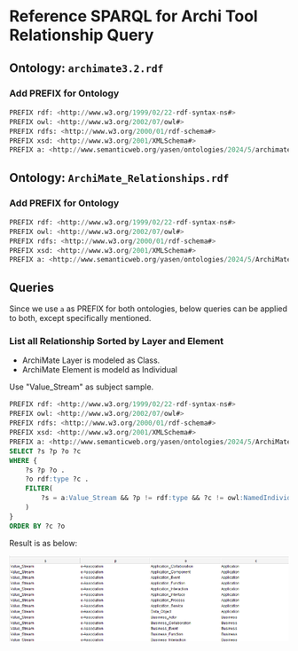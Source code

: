 # Reference SPARQL for Archi Tool Relationship Query

## Ontology: `archimate3.2.rdf`

### Add PREFIX for Ontology

```SQL
PREFIX rdf: <http://www.w3.org/1999/02/22-rdf-syntax-ns#>
PREFIX owl: <http://www.w3.org/2002/07/owl#>
PREFIX rdfs: <http://www.w3.org/2000/01/rdf-schema#>
PREFIX xsd: <http://www.w3.org/2001/XMLSchema#>
PREFIX a: <http://www.semanticweb.org/yasen/ontologies/2024/5/archimate3.2#>
```

## Ontology: `ArchiMate_Relationships.rdf`

### Add PREFIX for Ontology

```SQL
PREFIX rdf: <http://www.w3.org/1999/02/22-rdf-syntax-ns#>
PREFIX owl: <http://www.w3.org/2002/07/owl#>
PREFIX rdfs: <http://www.w3.org/2000/01/rdf-schema#>
PREFIX xsd: <http://www.w3.org/2001/XMLSchema#>
PREFIX a: <http://www.semanticweb.org/yasen/ontologies/2024/5/ArchiMateRelationships#>
```

## Queries

Since we use `a` as PREFIX for both ontologies, below queries can be applied to both, except specifically mentioned.

### List all Relationship Sorted by Layer and Element

- ArchiMate Layer is modeled as Class.
- ArchiMate Element is modeld as Individual

Use "Value_Stream" as subject sample.

```SQL
PREFIX rdf: <http://www.w3.org/1999/02/22-rdf-syntax-ns#>
PREFIX owl: <http://www.w3.org/2002/07/owl#>
PREFIX rdfs: <http://www.w3.org/2000/01/rdf-schema#>
PREFIX xsd: <http://www.w3.org/2001/XMLSchema#>
PREFIX a: <http://www.semanticweb.org/yasen/ontologies/2024/5/ArchiMateRelationships#>
SELECT ?s ?p ?o ?c
WHERE {	
    ?s ?p ?o .
	?o rdf:type ?c .
	FILTER(
        ?s = a:Value_Stream && ?p != rdf:type && ?c != owl:NamedIndividual
    )
}
ORDER BY ?c ?o
```

Result is as below:

![archimate-relation-sparql01](img/archimate-relation-sparql-01.png)
